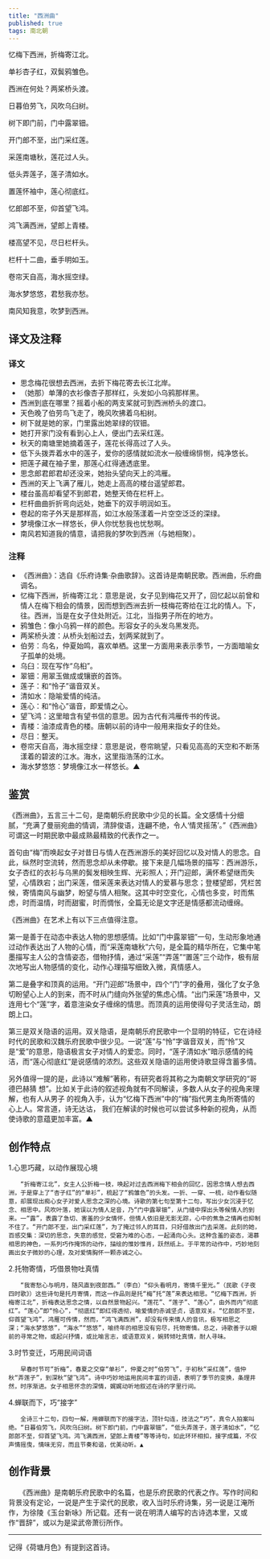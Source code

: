```yaml
---
title: "西洲曲"
published: true
tags: 南北朝
---
```


忆梅下西洲，折梅寄江北。

单衫杏子红，双鬓鸦雏色。

西洲在何处？两桨桥头渡。

日暮伯劳飞，风吹乌臼树。

树下即门前，门中露翠钿。

开门郎不至，出门采红莲。

采莲南塘秋，莲花过人头。

低头弄莲子，莲子清如水。

置莲怀袖中，莲心彻底红。

忆郎郎不至，仰首望飞鸿。

鸿飞满西洲，望郎上青楼。

楼高望不见，尽日栏杆头。

栏杆十二曲，垂手明如玉。

卷帘天自高，海水摇空绿。

海水梦悠悠，君愁我亦愁。

南风知我意，吹梦到西洲。

## 译文及注释

### 译文

- 思念梅花很想去西洲，去折下梅花寄去长江北岸。
- （她那）单薄的衣衫像杏子那样红，头发如小乌鸦那样黑。
- 西洲到底在哪里？摇着小船的两支桨就可到西洲桥头的渡口。
- 天色晚了伯劳鸟飞走了，晚风吹拂着乌桕树。
- 树下就是她的家，门里露出她翠绿的钗钿。
- 她打开家门没有看到心上人，便出门去采红莲。
- 秋天的南塘里她摘着莲子，莲花长得高过了人头。
- 低下头拨弄着水中的莲子，爱你的感情就如流水一般缠绵悱恻，纯净悠长。
- 把莲子藏在袖子里，那莲心红得通透底里。
- 思念郎君郎君却还没来，她抬头望向天上的鸿雁。
- 西洲的天上飞满了雁儿，她走上高高的楼台遥望郎君。
- 楼台虽高却看望不到郎君，她整天倚在栏杆上。
- 栏杆曲曲折折弯向远处，她垂下的双手明润如玉。
- 卷起的帘子外天是那样高，如江水般荡漾着一片空空泛泛的深绿。
- 梦境像江水一样悠长，伊人你忧愁我也忧愁啊。
- 南风若知道我的情意，请把我的梦吹到西洲（与她相聚）。

### 注释

- 《西洲曲》：选自《乐府诗集·杂曲歌辞》。这首诗是南朝民歌。西洲曲，乐府曲调名。
- 忆梅下西洲，折梅寄江北：意思是说，女子见到梅花又开了，回忆起以前曾和情人在梅下相会的情景，因而想到西洲去折一枝梅花寄给在江北的情人。下，往。西洲，当是在女子住处附近。江北，当指男子所在的地方。
- 鸦雏色：像小乌鸦一样的颜色。形容女子的头发乌黑发亮。
- 两桨桥头渡：从桥头划船过去，划两桨就到了。
- 伯劳：鸟名，仲夏始鸣，喜欢单栖。这里一方面用来表示季节，一方面暗喻女子孤单的处境。
- 乌臼：现在写作“乌桕”。
- 翠钿：用翠玉做成或镶嵌的首饰。
- 莲子：和“怜子”谐音双关。
- 清如水：隐喻爱情的纯洁。
- 莲心：和“怜心”谐音，即爱情之心。
- 望飞鸿：这里暗含有望书信的意思。因为古代有鸿雁传书的传说。
- 青楼：油漆成青色的楼。唐朝以前的诗中一般用来指女子的住处。
- 尽日：整天。
- 卷帘天自高，海水摇空绿：意思是说，卷帘眺望，只看见高高的天空和不断荡漾着的碧波的江水。海水，这里指浩荡的江水。
- 海水梦悠悠：梦境像江水一样悠长。▲

## 鉴赏

《西洲曲》，五言三十二句，是南朝乐府民歌中少见的长篇。全文感情十分细腻，“充满了曼丽宛曲的情调，清辞俊语，连翩不绝，令人‘情灵摇荡’。”《西洲曲》可谓这一时期民歌中最成熟最精致的代表作之一。

首句由“梅”而唤起女子对昔日与情人在西洲游乐的美好回忆以及对情人的思念。自此，纵然时空流转，然而思念却从未停歇。接下来是几幅场景的描写：西洲游乐，女子杏红的衣衫与乌黑的鬓发相映生辉、光彩照人；开门迎郎，满怀希望继而失望，心情跌宕；出门采莲，借采莲来表达对情人的爱慕与思念；登楼望郎，凭栏苦候，寄情南风与幽梦，盼望与情人相聚。这其中时空变化，心情也多变，时而焦虑，时而温情，时而甜蜜，时而惆怅，全篇无论是文字还是情感都流动缠绵。

《西洲曲》在艺术上有以下三点值得注意。

第一是善于在动态中表达人物的思想感情。比如“门中露翠钿”一句，生动形象地通过动作表达出了人物的心情，而“采莲南塘秋”六句，是全篇的精华所在，它集中笔墨描写主人公的含情姿态，借物抒情，通过“采莲”“弄莲”“置莲”三个动作，极有层次地写出人物感情的变化，动作心理描写细致入微，真情感人。

第二是叠字和顶真的运用。“开门迎郎”场景中，四个“门”字的叠用，强化了女子急切盼望心上人的到来，而不时从门缝向外张望的焦虑心情。“出门采莲”场景中，又连用七个“莲”字，着意渲染女子缠绵的情思。而顶真的运用使得句子灵活生动，朗朗上口。

第三是双关隐语的运用。双关隐语，是南朝乐府民歌中一个显明的特征，它在诗经时代的民歌和汉魏乐府民歌中很少见。一说“莲”与“怜”字谐音双关，而“怜”又是“爱”的意思，隐语极言女子对情人的爱恋。同时，“莲子清如水”暗示感情的纯洁，而“莲心彻底红”是说感情的浓烈。这些双关隐语的运用使诗歌显得含蓄多情。

另外值得一提的是，此诗以“难解”著称，有研究者将其称之为南朝文学研究的“哥德巴赫猜
想”。比如关于此诗的叙述视角就有不同解读，多数人从女子的视角来理解，也有人从男子
的视角入手，认为“忆梅下西洲”中的“梅”指代男主角所寄情的心上人。常言道，诗无达诂，
我们在解读的时候也可以尝试多种新的视角，从而使诗歌的意蕴更加丰富。▲

## 创作特点

1.心思巧藏，以动作展现心境

    　　“折梅寄江北”，女主人公折梅一枝，唤起对过去西洲梅下相会的回忆，因思念情人想去西洲，于是穿上了“杏子红”的“单衫”，梳起了“鸦雏色”的头发。一折、一穿、一梳，动作看似随意，却展现出痴心女子对爱人思念之深的心境。诗歌的第七句至第十二句，写出少女沉浸于忆念、相思中。风吹叶落，她误以为情人足音，乃“门中露翠钿”，从门缝中探出头等候情人的到来。一“露”，表露了急切、害羞的少女情怀，但情人依旧是无影无踪，心中的焦急之情再也抑制不住了。“开门郎不至，出门采红莲”，为了掩过邻人的耳目，只好借故出门去采莲。此刻的她，百感交集：深切的思念，失意的感觉，受窘为难的心态，一起涌向心头。这种含羞的姿态，渴慕相思的神色，一系列巧作掩饰的动作，描绘的惟妙惟肖，跃然纸上。于平常的动作中，巧妙地刻画出女子微妙的心理，及对爱情胸怀一颗赤诚之心。

2.托物寄情，巧借景物吐真情

    　　“我寄愁心与明月，随风直到夜郎西。”（李白）“仰头看明月，寄情千里光。”（民歌《子夜四时歌》）这些诗句是托月寄情，而这一作品则是托“梅”托“莲”来表达相思。“忆梅下西洲，折梅寄江北”，折梅表达思念之情，以自然景物起兴。“莲花”、“莲子”、“莲心”，由外而内“彻底红”。“莲心”即“怜心”，“彻底红”即红得透彻，喻爱情的赤诚坚贞，语意双关。“忆郎郎不至，仰首望飞鸿”，鸿雁可传情，然而，“鸿飞满西洲”，却没有传来情人的音讯，极写相思之深；“海水梦悠悠”，“海水”“悠悠”，喻终年的相思没有穷尽，托物寄情。总之，诗歌善于以眼前的寻常之物，或起兴抒情，或比喻言志，或语意双关，婉转倾吐真情，耐人寻味。

3.时节变迁，巧用民间词语

    　　早春时节可“折梅”，春夏之交穿“单衫”，仲夏之时“伯劳飞”，于初秋“采红莲”，值仲秋“弄莲子”，到深秋“望飞鸿”。诗中巧妙地运用民间丰富的词语，表明了季节的变换，条理井然，时序渐进。女子相思怀念的深情，娓娓动听地叙述在诗的字里行间。

4.蝉联而下，巧“接字”

    　　全诗三十二句，四句一解，用蝉联而下的接字法，顶针勾连，技法之“巧”，真令人拍案叫绝。“日暮伯劳飞，风吹乌臼树。树下即门前，门中露翠钿”，“低头弄莲子，莲子清如水”，“忆郎郎不至，仰首望飞鸿。鸿飞满西洲，望郎上青楼”等等诗句，如此环环相扣，接字成篇，不仅声情摇曳，情味无穷，而且节奏和谐，优美动听。▲
    
## 创作背景

　　《西洲曲》是南朝乐府民歌中的名篇，也是乐府民歌的代表之作。写作时间和背景没有定论，一说是产生于梁代的民歌，收入当时乐府诗集，另一说是江淹所作，为徐陵《玉台新咏》所记载。还有一说在明清人编写的古诗选本里，又或作“晋辞”，或以为是梁武帝萧衍所作。

---

记得《荷塘月色》有提到这首诗。